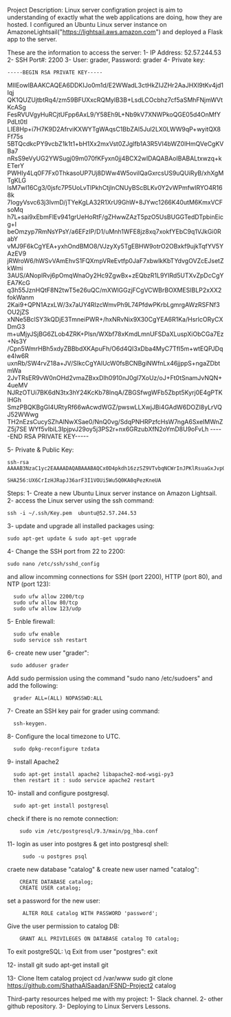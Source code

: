 Project Description:
    Linux server configration project is aim to understanding of exactly what the web applications are doing, how they are hosted.
I configured an Ubuntu Linux server instance on AmazoneLightsail("https://lightsail.aws.amazon.com") and deployed a Flask app to the server.

These are the information to access the server:
  1- IP Address: 52.57.244.53
  2- SSH Port#: 2200
  3- User: grader, Password: grader
  4- Private key:
  
    -----BEGIN RSA PRIVATE KEY-----
MIIEowIBAAKCAQEA6DDKIJo0m1d/E2WWadL3ctHkZIJZHr2AaJHXl9tKv4jd1Iqj
QK1QUZUjtbtRq4/zm59BFUXxcRQMylB3B+LsdLCOcbhz7cf5aSMhFNjmWVtKcASg
FesRVUVgyHuRCjtUFpp6AxL9/Y58Eh9L+Nb9kV7XNWPkoQGE05d4OnMfYPdLt0tI
LIE8Hp+i7H7K9D2AfrviKXWYTgWAqsC1BbZAl5Jul2LX0LWW9qP+wyitQX8Ff75s
5BTQcdkcPY9vcbZ1k1t1+bH1Xx2mxVst0ZJglfb1A3R5VI4bWZ0IHmQVeCgKVBa7
nRsS9eVyUG2YWSugj09m070fKFyxn0jj4BCX2wIDAQABAoIBABALtxwzq+kETerY
PWHIy4Lq0F7Fx0ThkasoUP7Uj8DWw4W5oviIQaGxrcsUS9uQUiRyB/xhXgMTgKLG
lsM7wl16Cg3/0jsfc7P5UoLvTlPkhCtjlnCNUyBScBLKv0Y2vWPmfwIRYO4R168k
7IogyVsvc63j3lvmD/jTYeKgLA32R1XrU9GhW+8JYwc1266K40utM6KmxVCFsoMq
h7L+sai9xEbmFlEv941grUeHoRtF/gZHwwZAzT5pzO5UsBUGGTedDTpbinEicg+I
beOmzyp7RmNsYPsY/a6EFzIP/D1/uMnh1WFE8jz8xq7xokfYEbC9q1VJkGi0RabY
vMJ9F6kCgYEA+yxhOndBMO8/VJzyXy5TgEBHW9otrO2OBxkf9ujkTqfYV5YAzEV9
jRWroW6/hWSvVAmEhvS1FQXmpVReEvtfp0JaF7xbwlkKbTYdvgOVZcEJsetZkWmi
3AUS/ANopIRvj6pOmqWnaOy2Hc9ZgwBx+zEQbzR1L9YIRd5UTXvZpDcCgYEA7KcG
q3h55JznHQtF8N2twT5e26uQC/mXWlGGzjFCgVCWBrBOXMESIBLP2xXX2fokWanm
2Kai9+QPN1AzxLW/3x7aUY4RIzcWmvPh9L74PfdwPKrbLgmrgAWzRSFNf3OU2jZS
xNNe5BclSY3kQDjE3TmneiPWR+/hxNRvNix9X30CgYEA6R1Ka/HsrlcORyCXDmG3
m+uMjyJSjBG6ZLob4ZRK+Plsn/WXbf78xKmdLmnUFSDaXLuspXiObCGa7Ez+Ns3Y
/Cpn5WmrHBh5xdyZBBbdXKApuFh/O6d4QI3xDba4MyC7TfI5m+wtEQPJDqe4Iw6R
uxnRb/SW4rvZ18a+JV/SIkcCgYAlUcW0fsBCNBgiNWfnLx46jjppS+ngaZDbtmWa
2JvTRsER9vW0nOHd2vmaZBxxDIh0910nJ0gl7XoUz/oJ+Ft0tSnamJvNQN+4ueMV
NJRzOTUi7BK6dN3tx3hY24KcKb78lnqA/ZBGSfwgWFb5Zbpt5Kyrj0E4gPTKlHGh
SmzPBQKBgGI4URtyRf66wAcwdWGZ/pwswLLXwjJBi4GAdW6DOZl8yLrVQJ52WWwg
TH2nEzsCucySZhAlNwXSae0/NnQ0vg/SdqPNHRPzfcHsW7ngA6SxeIMWnZZ5j7SE
WYf5vIbiL3IpjpvJ29oy5j3PS2r+nx6GRzubXfN2oYmD8U9oFvLh
-----END RSA PRIVATE KEY-----

5- Private & Public Key:

    ssh-rsa AAAAB3NzaC1yc2EAAAADAQABAAABAQCx0D4pkdh16zzSZ9VTvbqNCWrInJPKlRsuaGxJvpO$
    
    SHA256:UX6CrIzHJRapJ36arF3I1VOUi5Wu5Q0KA0qPezKneUA 




Steps:
  1- Create a new Ubuntu Linux server instance on Amazon Lightsail.
  2- access the Linux server using the ssh command:  
  
    ssh -i ~/.ssh/Key.pem  ubuntu@52.57.244.53

  3- update and upgrade all installed packages using:
  
    sudo apt-get update & sudo apt-get upgrade
    
  4- Change the SSH port from 22 to 2200:
  
    sudo nano /etc/ssh/sshd_config

   and allow incomming connections for SSH (port 2200), HTTP (port 80), and NTP (port 123):
   
      sudo ufw allow 2200/tcp
      sudo ufw allow 80/tcp
      sudo ufw allow 123/udp
        
  5- Enble firewall:
  
      sudo ufw enable
      sudo service ssh restart
      
  6- create new user "grader":
  
     sudo adduser grader
     
   Add sudo permission using the command "sudo nano /etc/sudoers" and add the following:
   
      grader ALL=(ALL) NOPASSWD:ALL
    
  7- Create an SSH key pair for grader using command:  
  
      ssh-keygen.
      
  8- Configure the local timezone to UTC.
  
      sudo dpkg-reconfigure tzdata
      
  9- install Apache2
  
      sudo apt-get install apache2 libapache2-mod-wsgi-py3
      then restart it : sudo service apache2 restart
      
  10- install and configure postgresql.
  
      sudo apt-get install postgresql
   check if there is no remote connection: 
   
        sudo vim /etc/postgresql/9.3/main/pg_hba.conf
    
  11- login as user into postgres & get into postgresql shell:
  
         sudo -u postgres psql
         
   craete new database "catalog" & create new user named "catalog":

        CREATE DATABASE catalog;
        CREATE USER catalog;
    
   set a password for the new user:
            
         ALTER ROLE catalog WITH PASSWORD 'password';
   Give the user permission to catalog DB:
   
        GRANT ALL PRIVILEGES ON DATABASE catalog TO catalog;
        
   To exit postgreSQL:   \q
   Exit from user "postgres": exit
  
  12- install git
      sudo apt-get install git
      
  13- Clone Item catalog project
      cd /var/www sudo git clone https://github.com/ShathaAlSaadan/FSND-Project2 catalog
      
      
      
Third-party resources helped me with my project:
    1- Slack channel.
    2- other github repository.
    3- Deploying to Linux Servers Lessons.
      

